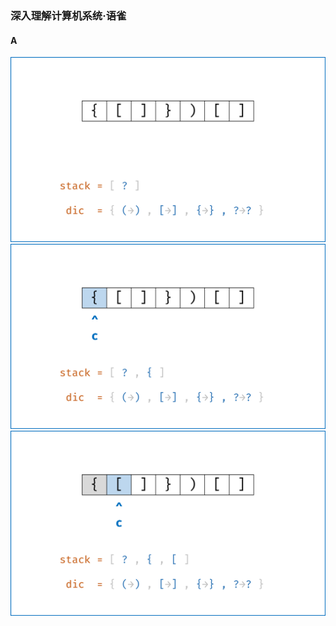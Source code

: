 <link rel="stylesheet" href="../extra/ideal-image-slider.css">
<link rel="stylesheet" href="../extra/ideal-default-theme.css">
<script src="../extra/ideal-image-slider.js"></script>
<script src="../extra/ideal-iis-bullet-nav.js"></script>
<script>
var gitbook = gitbook || [];
gitbook.push(function() {
    let slider = new IdealImageSlider.Slider('.IdealImageSlider');
    slider.addBulletNav();
})
</script>

### 深入理解计算机系统·语雀

#### A

<div class="IdealImageSlider">
    <img src="../images/Picture1.png" alt="Slide 1" />
    <img src="../images/Picture2.png" alt="Slide 2" />
    <img src="../images/Picture3.png" alt="Slide 3" />
</div>
